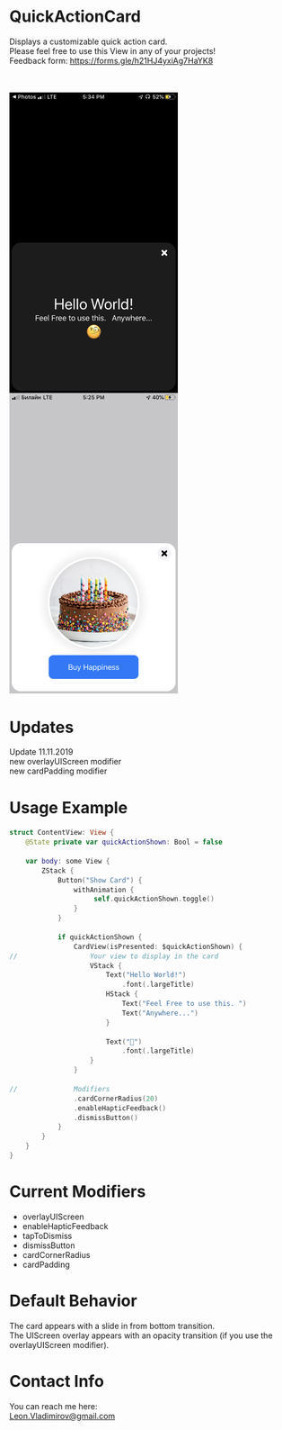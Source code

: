 # QuickActionCard

Displays a customizable quick action card. <br>
Please feel free to use this View in any of your projects! <br>
Feedback form: https://forms.gle/h21HJ4yxiAg7HaYK8 <br>
<br>
<br>

<div>
<img align="left" src="https://github.com/Leon12345679/QuickActionCard/blob/master/screenshots/IMG_0349.PNG" width="300" alt="darkMode"/>
<img src="https://github.com/Leon12345679/QuickActionCard/blob/master/screenshots/IMG_0348.PNG" width="300"alt="withOverlay"/> 
</div>

# Updates
Update 11.11.2019 <br>
new overlayUIScreen modifier <br>
new cardPadding modifier <br>

# Usage Example
```swift
struct ContentView: View {
    @State private var quickActionShown: Bool = false

    var body: some View {
        ZStack {
            Button("Show Card") {
                withAnimation {
                     self.quickActionShown.toggle()
                }
            }

            if quickActionShown {
                CardView(isPresented: $quickActionShown) {
//                  Your view to display in the card
                    VStack {
                        Text("Hello World!")
                            .font(.largeTitle)
                        HStack {
                            Text("Feel Free to use this. ")
                            Text("Anywhere...")
                        }

                        Text("🧐")
                            .font(.largeTitle)
                    }
                }

//              Modifiers
                .cardCornerRadius(20)
                .enableHapticFeedback()
                .dismissButton()
            }
        }
    }
}
```

# Current Modifiers
<ul>
<li>overlayUIScreen</li>
<li>enableHapticFeedback</li>
<li>tapToDismiss</li>
<li>dismissButton</li>
<li>cardCornerRadius</li>
<li>cardPadding</li>
</ul>

# Default Behavior 
The card appears with a slide in from bottom transition. <br>
The UIScreen overlay appears with an opacity transition (if you use the overlayUIScreen modifier). <br>

# Contact Info
You can reach me here: <br>
Leon.Vladimirov@gmail.com
